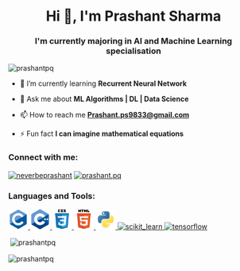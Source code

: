 <h1 align="center">Hi 👋, I'm Prashant Sharma</h1>
<h3 align="center">I'm currently majoring in AI and Machine Learning specialisation</h3>

<p align="left"> <img src="https://komarev.com/ghpvc/?username=prashantpq&label=Profile%20views&color=0e75b6&style=flat" alt="prashantpq" /> </p>

- 🌱 I’m currently learning **Recurrent Neural Network**

- 💬 Ask me about **ML Algorithms | DL | Data Science**

- 📫 How to reach me **Prashant.ps9833@gmail.com**

- ⚡ Fun fact **I can imagine mathematical equations**

<h3 align="left">Connect with me:</h3>
<p align="left">
<a href="https://twitter.com/neverbeprashant" target="blank"><img align="center" src="https://raw.githubusercontent.com/rahuldkjain/github-profile-readme-generator/master/src/images/icons/Social/twitter.svg" alt="neverbeprashant" height="30" width="40" /></a>
<a href="https://instagram.com/prashant.pq" target="blank"><img align="center" src="https://raw.githubusercontent.com/rahuldkjain/github-profile-readme-generator/master/src/images/icons/Social/instagram.svg" alt="prashant.pq" height="30" width="40" /></a>
</p>

<h3 align="left">Languages and Tools:</h3>
<p align="left"> <a href="https://www.cprogramming.com/" target="_blank" rel="noreferrer"> <img src="https://raw.githubusercontent.com/devicons/devicon/master/icons/c/c-original.svg" alt="c" width="40" height="40"/> </a> <a href="https://www.w3schools.com/cpp/" target="_blank" rel="noreferrer"> <img src="https://raw.githubusercontent.com/devicons/devicon/master/icons/cplusplus/cplusplus-original.svg" alt="cplusplus" width="40" height="40"/> </a> <a href="https://www.w3schools.com/css/" target="_blank" rel="noreferrer"> <img src="https://raw.githubusercontent.com/devicons/devicon/master/icons/css3/css3-original-wordmark.svg" alt="css3" width="40" height="40"/> </a> <a href="https://www.w3.org/html/" target="_blank" rel="noreferrer"> <img src="https://raw.githubusercontent.com/devicons/devicon/master/icons/html5/html5-original-wordmark.svg" alt="html5" width="40" height="40"/> </a> <a href="https://www.python.org" target="_blank" rel="noreferrer"> <img src="https://raw.githubusercontent.com/devicons/devicon/master/icons/python/python-original.svg" alt="python" width="40" height="40"/> </a> <a href="https://scikit-learn.org/" target="_blank" rel="noreferrer"> <img src="https://upload.wikimedia.org/wikipedia/commons/0/05/Scikit_learn_logo_small.svg" alt="scikit_learn" width="40" height="40"/> </a> <a href="https://www.tensorflow.org" target="_blank" rel="noreferrer"> <img src="https://www.vectorlogo.zone/logos/tensorflow/tensorflow-icon.svg" alt="tensorflow" width="40" height="40"/> </a> </p>

<p>&nbsp;<img align="center" src="https://github-readme-stats.vercel.app/api?username=prashantpq&show_icons=true&locale=en" alt="prashantpq" /></p>

<p><img align="center" src="https://github-readme-streak-stats.herokuapp.com/?user=prashantpq&" alt="prashantpq" /></p>
